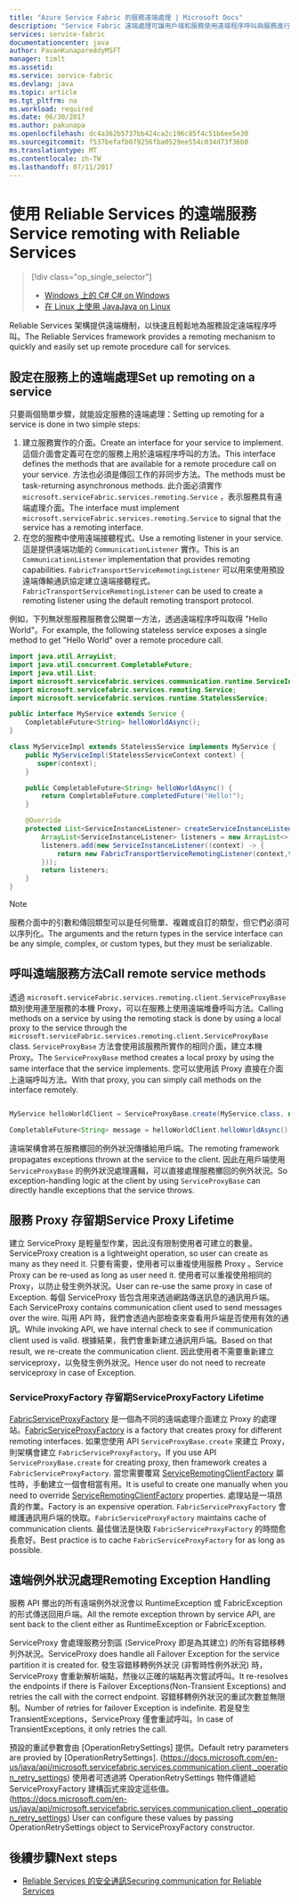 ```yaml
---
title: "Azure Service Fabric 的服務遠端處理 | Microsoft Docs"
description: "Service Fabric 遠端處理可讓用戶端和服務使用遠端程序呼叫與服務進行通訊。"
services: service-fabric
documentationcenter: java
author: PavanKunapareddyMSFT
manager: timlt
ms.assetid: 
ms.service: service-fabric
ms.devlang: java
ms.topic: article
ms.tgt_pltfrm: na
ms.workload: required
ms.date: 06/30/2017
ms.author: pakunapa
ms.openlocfilehash: dc4a362b5737bb424ca2c196c85f4c51b6ee5e30
ms.sourcegitcommit: f537befafb079256fba0529ee554c034d73f36b0
ms.translationtype: MT
ms.contentlocale: zh-TW
ms.lasthandoff: 07/11/2017
---
```

# <a name="service-remoting-with-reliable-services"></a><span data-ttu-id="af12b-103">使用 Reliable Services 的遠端服務</span><span class="sxs-lookup"><span data-stu-id="af12b-103">Service remoting with Reliable Services</span></span>
> [!div class="op_single_selector"]
> * [<span data-ttu-id="af12b-104">Windows 上的 C# </span><span class="sxs-lookup"><span data-stu-id="af12b-104">C# on Windows</span></span>](service-fabric-reliable-services-communication-remoting.md)
> * [<span data-ttu-id="af12b-105">在 Linux 上使用 Java</span><span class="sxs-lookup"><span data-stu-id="af12b-105">Java on Linux</span></span>](service-fabric-reliable-services-communication-remoting-java.md)
>
>

<span data-ttu-id="af12b-106">Reliable Services 架構提供遠端機制，以快速且輕鬆地為服務設定遠端程序呼叫。</span><span class="sxs-lookup"><span data-stu-id="af12b-106">The Reliable Services framework provides a remoting mechanism to quickly and easily set up remote procedure call for services.</span></span>

## <a name="set-up-remoting-on-a-service"></a><span data-ttu-id="af12b-107">設定在服務上的遠端處理</span><span class="sxs-lookup"><span data-stu-id="af12b-107">Set up remoting on a service</span></span>
<span data-ttu-id="af12b-108">只要兩個簡單步驟，就能設定服務的遠端處理：</span><span class="sxs-lookup"><span data-stu-id="af12b-108">Setting up remoting for a service is done in two simple steps:</span></span>

1. <span data-ttu-id="af12b-109">建立服務實作的介面。</span><span class="sxs-lookup"><span data-stu-id="af12b-109">Create an interface for your service to implement.</span></span> <span data-ttu-id="af12b-110">這個介面會定義可在您的服務上用於遠端程序呼叫的方法。</span><span class="sxs-lookup"><span data-stu-id="af12b-110">This interface defines the methods that are available for a remote procedure call on your service.</span></span> <span data-ttu-id="af12b-111">方法也必須是傳回工作的非同步方法。</span><span class="sxs-lookup"><span data-stu-id="af12b-111">The methods must be task-returning asynchronous methods.</span></span> <span data-ttu-id="af12b-112">此介面必須實作 `microsoft.serviceFabric.services.remoting.Service` ，表示服務具有遠端處理介面。</span><span class="sxs-lookup"><span data-stu-id="af12b-112">The interface must implement `microsoft.serviceFabric.services.remoting.Service` to signal that the service has a remoting interface.</span></span>
2. <span data-ttu-id="af12b-113">在您的服務中使用遠端接聽程式。</span><span class="sxs-lookup"><span data-stu-id="af12b-113">Use a remoting listener in your service.</span></span> <span data-ttu-id="af12b-114">這是提供遠端功能的 `CommunicationListener` 實作。</span><span class="sxs-lookup"><span data-stu-id="af12b-114">This is an `CommunicationListener` implementation that provides remoting capabilities.</span></span> <span data-ttu-id="af12b-115">`FabricTransportServiceRemotingListener` 可以用來使用預設遠端傳輸通訊協定建立遠端接聽程式。</span><span class="sxs-lookup"><span data-stu-id="af12b-115">`FabricTransportServiceRemotingListener` can be used to create a remoting listener using the default remoting transport protocol.</span></span>

<span data-ttu-id="af12b-116">例如，下列無狀態服務服務會公開單一方法，透過遠端程序呼叫取得 "Hello World"。</span><span class="sxs-lookup"><span data-stu-id="af12b-116">For example, the following stateless service exposes a single method to get "Hello World" over a remote procedure call.</span></span>

```java
import java.util.ArrayList;
import java.util.concurrent.CompletableFuture;
import java.util.List;
import microsoft.servicefabric.services.communication.runtime.ServiceInstanceListener;
import microsoft.servicefabric.services.remoting.Service;
import microsoft.servicefabric.services.runtime.StatelessService;

public interface MyService extends Service {
    CompletableFuture<String> helloWorldAsync();
}

class MyServiceImpl extends StatelessService implements MyService {
    public MyServiceImpl(StatelessServiceContext context) {
       super(context);
    }

    public CompletableFuture<String> helloWorldAsync() {
        return CompletableFuture.completedFuture("Hello!");
    }

    @Override
    protected List<ServiceInstanceListener> createServiceInstanceListeners() {
        ArrayList<ServiceInstanceListener> listeners = new ArrayList<>();
        listeners.add(new ServiceInstanceListener((context) -> {
            return new FabricTransportServiceRemotingListener(context,this);
        }));
        return listeners;
    }
}
```

> [!NOTE]
> <span data-ttu-id="af12b-117">服務介面中的引數和傳回類型可以是任何簡單、複雜或自訂的類型，但它們必須可以序列化。</span><span class="sxs-lookup"><span data-stu-id="af12b-117">The arguments and the return types in the service interface can be any simple, complex, or custom types, but they must be serializable.</span></span>
>
>

## <a name="call-remote-service-methods"></a><span data-ttu-id="af12b-118">呼叫遠端服務方法</span><span class="sxs-lookup"><span data-stu-id="af12b-118">Call remote service methods</span></span>
<span data-ttu-id="af12b-119">透過 `microsoft.serviceFabric.services.remoting.client.ServiceProxyBase` 類別使用連至服務的本機 Proxy，可以在服務上使用遠端堆疊呼叫方法。</span><span class="sxs-lookup"><span data-stu-id="af12b-119">Calling methods on a service by using the remoting stack is done by using a local proxy to the service through the `microsoft.serviceFabric.services.remoting.client.ServiceProxyBase` class.</span></span> <span data-ttu-id="af12b-120">`ServiceProxyBase` 方法會使用該服務所實作的相同介面，建立本機 Proxy。</span><span class="sxs-lookup"><span data-stu-id="af12b-120">The `ServiceProxyBase` method creates a local proxy by using the same interface that the service implements.</span></span> <span data-ttu-id="af12b-121">您可以使用該 Proxy 直接在介面上遠端呼叫方法。</span><span class="sxs-lookup"><span data-stu-id="af12b-121">With that proxy, you can simply call methods on the interface remotely.</span></span>

```java

MyService helloWorldClient = ServiceProxyBase.create(MyService.class, new URI("fabric:/MyApplication/MyHelloWorldService"));

CompletableFuture<String> message = helloWorldClient.helloWorldAsync();

```

<span data-ttu-id="af12b-122">遠端架構會將在服務擲回的例外狀況傳播給用戶端。</span><span class="sxs-lookup"><span data-stu-id="af12b-122">The remoting framework propagates exceptions thrown at the service to the client.</span></span> <span data-ttu-id="af12b-123">因此在用戶端使用 `ServiceProxyBase` 的例外狀況處理邏輯，可以直接處理服務擲回的例外狀況。</span><span class="sxs-lookup"><span data-stu-id="af12b-123">So exception-handling logic at the client by using `ServiceProxyBase` can directly handle exceptions that the service throws.</span></span>

## <a name="service-proxy-lifetime"></a><span data-ttu-id="af12b-124">服務 Proxy 存留期</span><span class="sxs-lookup"><span data-stu-id="af12b-124">Service Proxy Lifetime</span></span>
<span data-ttu-id="af12b-125">建立 ServiceProxy 是輕量型作業，因此沒有限制使用者可建立的數量。</span><span class="sxs-lookup"><span data-stu-id="af12b-125">ServiceProxy creation is a lightweight operation, so user can create as many as they need it.</span></span> <span data-ttu-id="af12b-126">只要有需要，使用者可以重複使用服務 Proxy 。</span><span class="sxs-lookup"><span data-stu-id="af12b-126">Service Proxy can be re-used as long as user need it.</span></span> <span data-ttu-id="af12b-127">使用者可以重複使用相同的 Proxy，以防止發生例外狀況。</span><span class="sxs-lookup"><span data-stu-id="af12b-127">User can re-use the same proxy in case of Exception.</span></span> <span data-ttu-id="af12b-128">每個 ServiceProxy 皆包含用來透過網路傳送訊息的通訊用戶端。</span><span class="sxs-lookup"><span data-stu-id="af12b-128">Each ServiceProxy contains communication client used to send messages over the wire.</span></span> <span data-ttu-id="af12b-129">叫用 API 時，我們會透過內部檢查來查看用戶端是否使用有效的通訊。</span><span class="sxs-lookup"><span data-stu-id="af12b-129">While invoking API, we have internal check to see if communication client used is valid.</span></span> <span data-ttu-id="af12b-130">根據結果，我們會重新建立通訊用戶端。</span><span class="sxs-lookup"><span data-stu-id="af12b-130">Based on that result, we re-create the communication client.</span></span> <span data-ttu-id="af12b-131">因此使用者不需要重新建立 serviceproxy，以免發生例外狀況。</span><span class="sxs-lookup"><span data-stu-id="af12b-131">Hence user do not need to recreate serviceproxy in case of Exception.</span></span>

### <a name="serviceproxyfactory-lifetime"></a><span data-ttu-id="af12b-132">ServiceProxyFactory 存留期</span><span class="sxs-lookup"><span data-stu-id="af12b-132">ServiceProxyFactory Lifetime</span></span>
<span data-ttu-id="af12b-133">[FabricServiceProxyFactory](https://docs.microsoft.com/en-us/java/api/microsoft.servicefabric.services.remoting.client._fabric_service_proxy_factory) 是一個為不同的遠端處理介面建立 Proxy 的處理站。</span><span class="sxs-lookup"><span data-stu-id="af12b-133">[FabricServiceProxyFactory](https://docs.microsoft.com/en-us/java/api/microsoft.servicefabric.services.remoting.client._fabric_service_proxy_factory) is a factory that creates proxy for different remoting interfaces.</span></span> <span data-ttu-id="af12b-134">如果您使用 API `ServiceProxyBase.create` 來建立 Proxy，則架構會建立 `FabricServiceProxyFactory`。</span><span class="sxs-lookup"><span data-stu-id="af12b-134">If you use API `ServiceProxyBase.create` for creating proxy, then framework creates a `FabricServiceProxyFactory`.</span></span>
<span data-ttu-id="af12b-135">當您需要覆寫 [ServiceRemotingClientFactory](https://docs.microsoft.com/en-us/java/api/microsoft.servicefabric.services.remoting.client._service_remoting_client_factory) 屬性時，手動建立一個會相當有用。</span><span class="sxs-lookup"><span data-stu-id="af12b-135">It is useful to create one manually when you need to override [ServiceRemotingClientFactory](https://docs.microsoft.com/en-us/java/api/microsoft.servicefabric.services.remoting.client._service_remoting_client_factory) properties.</span></span>
<span data-ttu-id="af12b-136">處理站是一項昂貴的作業。</span><span class="sxs-lookup"><span data-stu-id="af12b-136">Factory is an expensive operation.</span></span> <span data-ttu-id="af12b-137">`FabricServiceProxyFactory` 會維護通訊用戶端的快取。</span><span class="sxs-lookup"><span data-stu-id="af12b-137">`FabricServiceProxyFactory` maintains cache of communication clients.</span></span>
<span data-ttu-id="af12b-138">最佳做法是快取 `FabricServiceProxyFactory` 的時間愈長愈好。</span><span class="sxs-lookup"><span data-stu-id="af12b-138">Best practice is to cache `FabricServiceProxyFactory` for as long as possible.</span></span>

## <a name="remoting-exception-handling"></a><span data-ttu-id="af12b-139">遠端例外狀況處理</span><span class="sxs-lookup"><span data-stu-id="af12b-139">Remoting Exception Handling</span></span>
<span data-ttu-id="af12b-140">服務 API 擲出的所有遠端例外狀況會以 RuntimeException 或 FabricException 的形式傳送回用戶端。</span><span class="sxs-lookup"><span data-stu-id="af12b-140">All the remote exception thrown by service API, are sent back to the client either as RuntimeException or FabricException.</span></span>

<span data-ttu-id="af12b-141">ServiceProxy 會處理服務分割區 (ServiceProxy 即是為其建立) 的所有容錯移轉列外狀況。</span><span class="sxs-lookup"><span data-stu-id="af12b-141">ServiceProxy does handle all Failover Exception for the service partition it  is created for.</span></span> <span data-ttu-id="af12b-142">發生容錯移轉例外狀況 (非暫時性例外狀況) 時，ServiceProxy 會重新解析端點，然後以正確的端點再次嘗試呼叫。</span><span class="sxs-lookup"><span data-stu-id="af12b-142">It re-resolves the endpoints if there is Failover Exceptions(Non-Transient Exceptions) and retries the call with the correct endpoint.</span></span> <span data-ttu-id="af12b-143">容錯移轉例外狀況的重試次數並無限制。</span><span class="sxs-lookup"><span data-stu-id="af12b-143">Number of retries for failover Exception is indefinite.</span></span>
<span data-ttu-id="af12b-144">若是發生 TransientExceptions，ServiceProxy 僅會重試呼叫。</span><span class="sxs-lookup"><span data-stu-id="af12b-144">In case of TransientExceptions, it only retries the call.</span></span>

<span data-ttu-id="af12b-145">預設的重試參數會由 [OperationRetrySettings] 提供。</span><span class="sxs-lookup"><span data-stu-id="af12b-145">Default retry parameters are provied by [OperationRetrySettings].</span></span> <span data-ttu-id="af12b-146">(https://docs.microsoft.com/en-us/java/api/microsoft.servicefabric.services.communication.client._operation_retry_settings) 使用者可透過將 OperationRetrySettings 物件傳遞給 ServiceProxyFactory 建構函式來設定這些值。</span><span class="sxs-lookup"><span data-stu-id="af12b-146">(https://docs.microsoft.com/en-us/java/api/microsoft.servicefabric.services.communication.client._operation_retry_settings) User can configure these values by passing OperationRetrySettings object to ServiceProxyFactory constructor.</span></span>

## <a name="next-steps"></a><span data-ttu-id="af12b-147">後續步驟</span><span class="sxs-lookup"><span data-stu-id="af12b-147">Next steps</span></span>
* [<span data-ttu-id="af12b-148">Reliable Services 的安全通訊</span><span class="sxs-lookup"><span data-stu-id="af12b-148">Securing communication for Reliable Services</span></span>](service-fabric-reliable-services-secure-communication.md)
